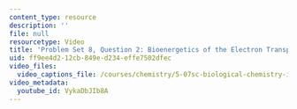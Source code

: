 ```yaml
---
content_type: resource
description: ''
file: null
resourcetype: Video
title: 'Problem Set 8, Question 2: Bioenergetics of the Electron Transport Chain'
uid: ff9ee4d2-12cb-849e-d234-effe7502dfec
video_files:
  video_captions_file: /courses/chemistry/5-07sc-biological-chemistry-i-fall-2013/module-ii/session-14/problem-set-8-question-2-bioenergetics-of-the-electron-transport-chain/VykaDbJIb8A.vtt
video_metadata:
  youtube_id: VykaDbJIb8A
---
```

